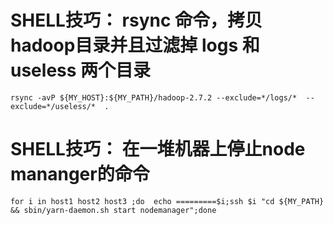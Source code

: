 # SHELL技巧： rsync 命令，拷贝hadoop目录并且过滤掉 logs 和 useless 两个目录

```shell
rsync -avP ${MY_HOST}:${MY_PATH}/hadoop-2.7.2 --exclude=*/logs/*  --exclude=*/useless/*  .
```

# SHELL技巧： 在一堆机器上停止node mananger的命令

```shell
for i in host1 host2 host3 ;do  echo =========$i;ssh $i "cd ${MY_PATH} && sbin/yarn-daemon.sh start nodemanager";done
```
